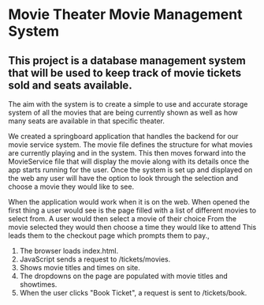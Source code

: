# Movie Theater Movie Management System

## This project is a database management system that will be used to keep track of movie tickets sold and seats available. 
The aim with the system is to create a simple to use and accurate storage system of all the movies that are being currently shown as well as how many seats are available in that specific theater.

We created a springboard application that handles the backend for our movie service system. The movie file defines the structure for what movies are currently playing and in the system. 
This then moves forward into the MovieService file that will display the movie along with its details once the app starts running for the user. Once the system is set up and displayed on the web any user will have the option to look through the selection and choose a movie they would like to see. 

When the application would work when it is on the web.
When opened the first thing a user would see is the page filled with a list of different movies to select from.
A user would then select a movie of their choice 
From the movie selected they would then choose a time they would like to attend
This leads them to the checkout page which prompts them to pay.,

 1.	The browser loads index.html.
 2.	JavaScript sends a request to /tickets/movies.
 3. Shows movie titles and times on site. 
 4.	The dropdowns on the page are populated with movie titles and showtimes.
 5.	When the user clicks "Book Ticket", a  request is sent to /tickets/book.
